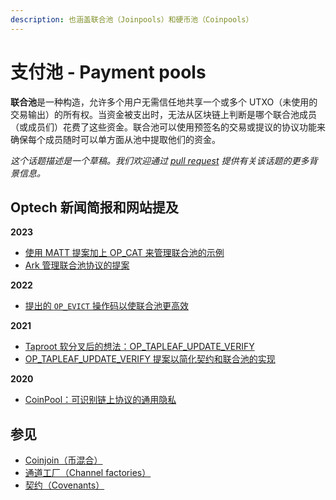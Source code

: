 ```yaml
---
description: 也涵盖联合池（Joinpools）和硬币池（Coinpools）
---
```


# 支付池 - Payment pools

**联合池**是一种构造，允许多个用户无需信任地共享一个或多个 UTXO（未使用的交易输出）的所有权。当资金被支出时，无法从区块链上判断是哪个联合池成员（或成员们）花费了这些资金。联合池可以使用预签名的交易或提议的协议功能来确保每个成员随时可以单方面从池中提取他们的资金。

_这个话题描述是一个草稿。我们欢迎通过_ [_pull request_](https://github.com/bitcoinops/bitcoinops.github.io/edit/master/\_topics/en/joinpools.md) _提供有关该话题的更多背景信息。_

## Optech 新闻简报和网站提及

**2023**

* [使用 MATT 提案加上 OP\_CAT 来管理联合池的示例](https://bitcoinops.org/en/newsletters/2023/06/07/#using-matt-to-replicate-ctv-and-manage-joinpools)
* [Ark 管理联合池协议的提案](https://bitcoinops.org/en/newsletters/2023/05/31/#proposal-for-a-managed-joinpool-protocol)

**2022**

* [提出的 `OP_EVICT` 操作码以使联合池更高效](https://bitcoinops.org/en/newsletters/2022/03/02/#proposed-opcode-to-simplify-shared-utxo-ownership)

**2021**

* [Taproot 软分叉后的想法：OP\_TAPLEAF\_UPDATE\_VERIFY](https://bitcoinops.org/en/newsletters/2021/10/27/#op-tapleaf-update-verify)
* [OP\_TAPLEAF\_UPDATE\_VERIFY 提案以简化契约和联合池的实现](https://bitcoinops.org/en/newsletters/2021/09/15/#covenant-opcode-proposal)

**2020**

* [CoinPool：可识别链上协议的通用隐私](https://bitcoinops.org/en/newsletters/2020/06/17/#coinpool-generalized-privacy-for-identifiable-onchain-protocols)

## 参见

* [Coinjoin（币混合）](https://bitcoinops.org/en/topics/coinjoin/)
* [通道工厂（Channel factories）](https://bitcoinops.org/en/topics/channel-factories/)
* [契约（Covenants）](https://bitcoinops.org/en/topics/covenants/)
